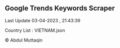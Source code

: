 

## Google Trends Keywords Scraper 
 
Last Update 03-04-2023 , 21:43:39

Country List :
VIETNAM.json



© Abdul Muttaqin 
